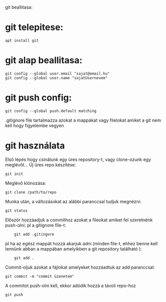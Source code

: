 

git beallitasa:
# git telepitese:
````
apt install git
````
# git alap beallitasa:
````
git config --global user.email "sajat@email.hu"
git config --global user.name "sajatUsernevem"
````
# git push config:
````
git config --global push.default matching
````
.gitignore file tartalmazza azokat a mappákat vagy filelokat amiket 
a git nem kell hogy figyelembe vegyen

# git használata
Első lépés hogy csinálunk egy üres repository-t, vagy clone-ozunk egy meglévőt... 
Új üres repo készítése:
````
git init
````
Meglévő klónozása:

````
git clone /path/to/repo
````
Munka után, a változásokat az alábbi paranccsal tudjuk megnézni:
````
git status
````

Először hozzáadjuk a commithoz azokat a fileokat amiket fel szeretnénk push-olni:
pl a gitignore file-t:

````
    git add .gitingore
````
pl ha az egész mappát hozzá akarjuk adni (minden file-t, ehhez benne kell lennünk 
abban a mappában amelyikben a git repository található ):
````
    git add .
````
Commit-oljuk azokat a fájlokat amelyeket hozzáadtuk az add paranccsal:
````
git commit -m "commit üzenetem"
````
A commitot push-olni kell, ekkor adódik hozzá a távoli repo-hoz
````
git push
````









